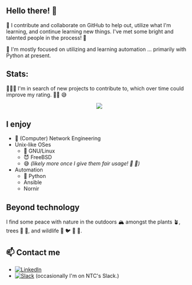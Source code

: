 ## Hello there! :wave:

:telescope: I contribute and collaborate on GitHub to help out, utilize what I'm
learning, and continue learning new things. I've met some bright and talented
people in the process! :pray:

:seedling: I'm mostly focused on utilizing and learning automation ... primarily
with Python at present.

## Stats:

:people_holding_hands: I'm in search of new projects to contribute to, which
over time could improve my rating. :man_shrugging: :sweat_smile:

<p align="center">
  <picture>
    <source
      srcset="https://github-readme-stats.vercel.app/api?username=mjbear&show_icons=true&theme=dark&count_private=true&rank_icon=github"
      media="(prefers-color-scheme: dark), (prefers-color-scheme: no-preference)"
    />
    <source
      srcset="https://github-readme-stats.vercel.app/api?username=mjbear&show_icons=true&count_private=true&rank_icon=github"
      media="(prefers-color-scheme: light)"
    />
    <img src="https://github-readme-stats.vercel.app/api?username=mjbear&show_icons=true&count_private=true&rank_icon=github" />
  </picture>
</p>

## I enjoy

* :arrows_counterclockwise: (Computer) Network Engineering
* Unix-like OSes
   * :penguin: GNU/Linux
   * :smiling_imp: FreeBSD
   * :sweat_smile: _(likely more once I give them fair usage! :blowfish:
     :triangular_flag_on_post:)_
* Automation
   * :snake: Python
   * Ansible
   * Nornir

## Beyond technology

I find some peace with nature in the outdoors :mountain_snow: amongst the plants
:potted_plant:, trees :evergreen_tree: :deciduous_tree:, and wildlife :deer: :bird: :rabbit2:
:fox_face:.

## :mailbox: Contact me

* [![LinkedIn](https://custom-icon-badges.demolab.com/badge/LinkedIn-0A66C2?logo=linkedin-white&logoColor=fff)](https://www.linkedin.com/in/michaeljbear/)
* [![Slack](https://img.shields.io/badge/Slack-4A154B?logo=slack&logoColor=fff)](https://networktocode.slack.com)
  (occasionally I'm on NTC's Slack.)
